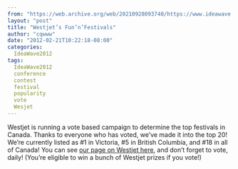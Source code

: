 ```yaml
---
from: "https://web.archive.org/web/20210928093740/https://www.ideawave.ca/westjets-funnfestivals/"
layout: "post"
title: "Westjet’s Fun’n’Festivals"
author: "cqwww"
date: "2012-02-21T10:22:18-08:00"
categories:
  IdeaWave2012
tags: 
  IdeaWave2012
  conference
  contest
  festival
  popularity
  vote
  Wesjet
---
```


Westjet is running a vote based campaign to determine the top festivals in Canada. Thanks to everyone who has voted, we’ve made it into the top 20! We’re currently listed as #1 in Victoria, #5 in British Columbia, and #18 in all of Canada!   You can see [our page on Westjet here](http://www.westjetfestivals.com/festival/2012/ideawave), and don’t forget to vote, daily! (You’re eligible to win a bunch of Westjet prizes if you vote!)

